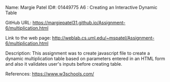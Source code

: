 Name: Margie Patel
ID#: 01449775
A6 : Creating an Interactive Dynamic Table

GitHub URL:
https://margiepatel31.github.io/Assignment-6/multiplication.html

Link to the web page:
http://weblab.cs.uml.edu/~mspatel/Assignment-6/multiplication.html

Description:
  This assignment was to create javascript file to create a dynamic multiplication table based on parameters entered in an HTML
form and also it validates user's inputs before creating table.

References: https://www.w3schools.com/
